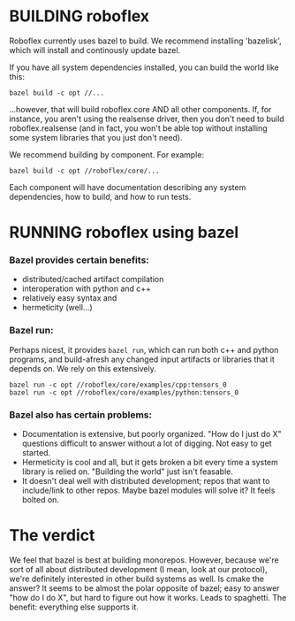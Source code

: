 # BUILDING roboflex

Roboflex currently uses bazel to build. We recommend installing 'bazelisk', which will install and continously update bazel.

If you have all system dependencies installed, you can build the world like this:

    bazel build -c opt //...

...however, that will build roboflex.core AND all other components. If, for instance, you aren't using the realsense driver, then you don't need to build roboflex.realsense (and in fact, you won't be able top without installing some system libraries that you just don't need).

We recommend building by component. For example:

    bazel build -c opt //roboflex/core/...

Each component will have documentation describing any system dependencies, how to build, and how to run tests.

# RUNNING roboflex using bazel

### Bazel provides certain benefits: 

* distributed/cached artifact compilation
* interoperation with python and c++
* relatively easy syntax and 
* hermeticity (well...)

### Bazel run:

Perhaps nicest, it provides `bazel run`, which can run both c++ and python programs, and build-afresh any changed input artifacts or libraries that it depends on. We rely on this extensively.

    bazel run -c opt //roboflex/core/examples/cpp:tensors_0
    bazel run -c opt //roboflex/core/examples/python:tensors_0


### Bazel also has certain problems: 

* Documentation is extensive, but poorly organized. "How do I just do X" questions difficult to answer without a lot of digging. Not easy to get started.
* Hermeticity is cool and all, but it gets broken a bit every time a system library is relied on. "Building the world" just isn't feasable. 
* It doesn't deal well with distributed development; repos that want to include/link to other repos. Maybe bazel modules will solve it? It feels bolted on.
 

# The verdict

We feel that bazel is best at building monorepos. However, because we're sort of all about distributed development (I mean, look at our protocol), we're definitely interested in other build systems as well. Is cmake the answer? It seems to be almost the polar opposite of bazel; easy to answer "how do I do X", but hard to figure out how it works. Leads to spaghetti. The benefit: everything else supports it.